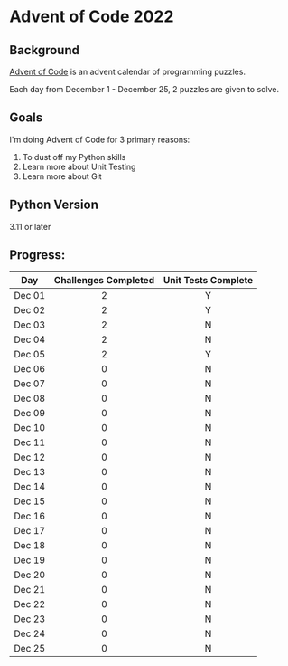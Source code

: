 # Advent of Code 2022

## Background
[Advent of Code](https://adventofcode.com/2022) is an advent calendar of programming puzzles.

Each day from December 1 - December 25, 2 puzzles are given to solve.

## Goals
I'm doing Advent of Code for 3 primary reasons:
1. To dust off my Python skills
2. Learn more about Unit Testing
3. Learn more about Git

## Python Version
3.11 or later

## Progress:
| Day | Challenges Completed | Unit Tests Complete |
| :---: | :--------------------: | :-------------------: |
| Dec 01 | 2 | Y |
| Dec 02 | 2 | Y |
| Dec 03 | 2 | N |
| Dec 04 | 2 | N |
| Dec 05 | 2 | Y |
| Dec 06 | 0 | N |
| Dec 07 | 0 | N |
| Dec 08 | 0 | N |
| Dec 09 | 0 | N |
| Dec 10 | 0 | N |
| Dec 11 | 0 | N |
| Dec 12 | 0 | N |
| Dec 13 | 0 | N |
| Dec 14 | 0 | N |
| Dec 15 | 0 | N |
| Dec 16 | 0 | N |
| Dec 17 | 0 | N |
| Dec 18 | 0 | N |
| Dec 19 | 0 | N |
| Dec 20 | 0 | N |
| Dec 21 | 0 | N |
| Dec 22 | 0 | N |
| Dec 23 | 0 | N |
| Dec 24 | 0 | N |
| Dec 25 | 0 | N |

